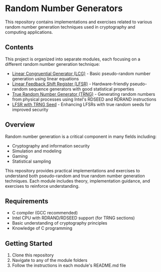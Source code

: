 # Random Number Generators

This repository contains implementations and exercises related to various random number generation techniques used in cryptography and computing applications.

## Contents

This project is organized into separate modules, each focusing on a different random number generation technique:

- [Linear Congruential Generator (LCG)](./1_lcg/README.md) - Basic pseudo-random number generation using linear equations
- [Linear Feedback Shift Register (LFSR)](./2_lfsr/README.md) - Hardware-friendly pseudo-random sequence generators with good statistical properties
- [True Random Number Generator (TRNG)](./3_trng/README.md) - Generating random numbers from physical processes using Intel's RDSEED and RDRAND instructions
- [LFSR with TRNG Seed](./4_lfsr_trng/README.md) - Enhancing LFSRs with true random seeds for improved security

## Overview

Random number generation is a critical component in many fields including:
- Cryptography and information security
- Simulation and modeling
- Gaming
- Statistical sampling

This repository provides practical implementations and exercises to understand both pseudo-random and true random number generation techniques. Each module includes theory, implementation guidance, and exercises to reinforce understanding.

## Requirements

- C compiler (GCC recommended)
- Intel CPU with RDRAND/RDSEED support (for TRNG sections)
- Basic understanding of cryptography principles
- Knowledge of C programming

## Getting Started

1. Clone this repository
2. Navigate to any of the module folders
3. Follow the instructions in each module's README.md file
